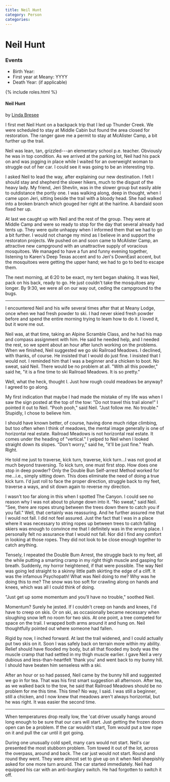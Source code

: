 ```yaml
---
title: Neil Hunt
category: Person
categories:
---
```

<!--img src="/Person/$NAME/20YY.jpeg" style="width: 40%;" align="right"-->
# Neil Hunt

### Events
- Birth Year:
- First year at Meany: YYYY
- Death Year: (if applicable)

{% include roles.html %}
<!--### Known For
### More Info
### See Also
### History-->

#### Neil Hunt

by [Linda Bresee](/Person/Linda-Bresee)

I first met Neil Hunt on a backpack trip that I led up Thunder Creek. We were scheduled to stay at Middle Cabin but found the area closed for restoration. The ranger gave me a permit to stay at McAlister Camp, a bit further up the trail.

Neil was lean, tan, grizzled---an elementary school p.e. teacher. Obviously he was in top condition. As we arrived at the parking lot, Neil had his pack on and was jogging in place while I waited for an overweight woman to struggle out of her car. I could see it was going to be an interesting trip.

I asked Neil to lead the way, after explaining our new destination. I felt I should stay and shepherd the slower hikers, much to the disgust of the heavy lady. My friend, Jeri Shevlin, was in the slower group but easily able to outdistance the portly one. I was walking along, deep in thought, when I came upon Jeri, sitting beside the trail with a bloody head. She had walked into a broken branch which gouged her right at the hairline. A bandaid soon fixed her up.

At last we caught up with Neil and the rest of the group. They were at Middle Camp and were so ready to stop for the day that several already had tents up. They were quite unhappy when I informed them that we had to go a bit further. I would not change my mind as I believe in and support the restoraton projects. We pushed on and soon came to McAlister Camp, an attractive new campground with an unattractive supply of voracious mosquitoes. We managed to have a fun and funny evening together, listening to Karen's Deep Texas accent and to Jeri's DownEast accent, but the mosquitoes were getting the upper hand; we had to go to bed to escape them.

The next morning, at 6:20 to be exact, my tent began shaking. It was Neil, pack on his back, ready to go. He just couldn't take the mosquitoes any longer. By 9:30, we were all on our way out, ceding the campground to the bugs.

----

I encountered Neil and his wife several times after that at Meany Lodge, once when we had fresh powder to ski. I had never skied fresh powder before and spend the entire morning trying to leam how to do it. I loved it, but it wore me out.

Neil was, at that time, taking an Alpine Scramble Class, and he had his map and compass assignment with him. He said he needed help, and I needed the rest, so we spent about an hour after lunch working on the problems. When we finished, Neil suggested we go ski Railroad Meadows. I declined, with thanks, of course. He insisted that I would do just fine. I insisted that I would not. I reminded him that I was a beginner and a chicken to boot. No sweat, said Neil. There would be no problem at all. "With all this powder," said he, "it is a fine time to ski Railroad Meadows. It is so pretty."

Well, what the heck, thought I. Just how rough could meadows be anyway? I agreed to go along.

My first indication that maybe I had made the mistake of my life was when I saw the sign posted
at the top of the tow: "Do not travel this trail alone!" I pointed it out to Neil. "Pooh pooh," said Neil. "Just follow me. No trouble." Stupidly, I chose to believe him.

I should have known better, of course, having done much ridge climbing, but too often when I think of meadows, the mental image generally is one of horizontal real estate. Railroad Meadows is not horizontal real estate. It comes under the heading of "vertical." I yelped to Neil when I looked straight down its slopes. "Don't worry," said he, "it'll be just fine." Yeah. Right.

He told me just to traverse, kick turn, traverse, kick turn...I was not good at much beyond traversing. To kick turn, one must first stop. How does one stop in deep powder? Only the Double Bun Self-arrest Method worked for me...i.e., simply sitting down. This does eliminate the need of doing a true kick turn. I'd just roll to face the proper direction, struggle back to my feet, traverse a ways, and sit down again to reverse my direction.

I wasn't too far along in this when I spotted The Canyon. I could see no reason why I was not about to plunge down into it. "No sweat," said Neil. "See, there are ropes strung between the trees down there to catch you if you fall." Well, that certainly was reassuring. And he further assured me that I would not fall. I did not feel assured. Just the fact that I was in a place where it was necessary to string ropes up between trees to catch falling skiers was enough to convince me that I definitely was in the wrong place. I personally felt no assurance that I would not fall. Nor did I find any comfort in looking at those ropes. They did not look to be close enough together to catch anything.

Tensely, I repeated the Double Bum Arrest, the struggle back to my feet, all the while putting a smarting cramp in my right thigh muscle and gasping for breath. Suddenly, my horror heightened, if that were possible. The way Neil was going led straight to a skinny little path skirting the edge of a cliff. It was the infamous Psychopath! What was Neil doing to me? Why was he doing this to me? The snow was too soft for crawling along on hands and knees, which was all I could think of doing.

"Just get up some momentum and you'll have no trouble," soothed Neil.

Momentum? Surely he jested. If I couldn't creep on hands and knees, I'd have to creep on skis. Or on ski, as occasionally became necessary when sloughing snow left no room for two skis. At one point, a tree competed for space on the trail. I wrapped both arms around it and hung on. Neil thoughtfully pointed out where someone had fallen.

Rigid by now, I inched forward. At last the trail widened, and I could actually put two skis on it. Soon I was safely back on terrain more within my ability. Relief should have flooded my body, but all that flooded my body was the muscle cramp that had settled in my thigh muscle earlier. I gave Neil a very dubious and less-than-heartfelt 'thank you' and went back to my bunny hill. I should have beaten him senseless with a ski.

After an hour or so had passed, Neil came by the bunny hill and suggested we go in for tea. That was his first smart suggestion all afternoon. After tea, as we walked back to the tow, he said that Railroad Meadows should be no problem for me this time. This time? No way, I said. I was still a beginner, still a chicken, and I now knew that meadows aren't always horizontal, but he was right. It was easier the second time.

----

When temperatures drop really low, the 'cat driver usually hangs around long enough to be sure that our cars will start. Just getting the frozen doors open can be a problem. If the car wouldn't start, Tom would put a tow rope on it and pull the car until it got going.

During one unusually cold spell, many cars would not start. Neil's car presented the most stubborn problem. Tom towed it out of the lot, across the overpass, around and back. The car just would not start. Round and round they went. They were almost set to give up on it when Neil sheepishly asked for one more turn around. The car started immediately. Neil had equipped his car with an anti-burglary switch. He had forgotten to switch it off.
